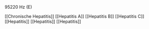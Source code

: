 95220 Hz (E)

[[Chronische Hepatitis]]
[[Hepatitis A]]
[[Hepatitis B]]
[[Hepatitis C]]
[[Hepatitis]]
[[Hepatitis]]
[[Hepatitis]]